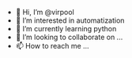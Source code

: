 - 👋 Hi, I’m @virpool
- 👀 I’m interested in automatization
- 🌱 I’m currently learning python
- 💞️ I’m looking to collaborate on ...
- 📫 How to reach me ...

<!---
virpool/virpool is a ✨ special ✨ repository because its `README.md` (this file) appears on your GitHub profile.
You can click the Preview link to take a look at your changes.
--->
